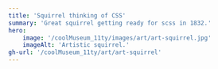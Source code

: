```yaml
---
title: 'Squirrel thinking of CSS'
summary: 'Great squirrel getting ready for scss in 1832.'
hero:
    image: '/coolMuseum_11ty/images/art/art-squirrel.jpg'
    imageAlt: 'Artistic squirrel.'
gh-url: '/coolMuseum_11ty/art/art-squirrel'
---
```

